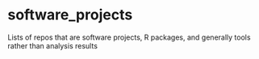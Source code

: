 # software_projects
Lists of repos that are software projects, R packages, and generally tools rather than analysis results
